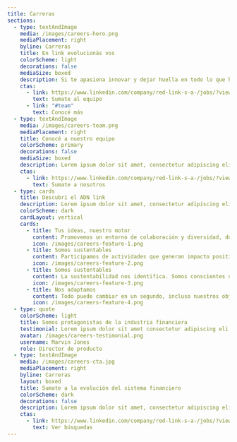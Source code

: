 ```yaml
---
title: Carreras
sections:
  - type: textAndImage
    media: /images/careers-hero.png
    mediaPlacement: right
    byline: Carreras
    title: En link evolucionás vos
    colorScheme: light
    decorations: false
    mediaSize: boxed
    description: Si te apasiona innovar y dejar huella en todo lo que hacés, este es tu lugar. Sumate a un equipo en evolución.
    ctas:
      - link: https://www.linkedin.com/company/red-link-s-a-/jobs/?viewAsMember=true
        text: Sumate al equipo
      - link: "#team"
        text: Conocé más
  - type: textAndImage
    media: /images/careers-team.png
    mediaPlacement: right
    title: Conocé a nuestro equipo
    colorScheme: primary
    decorations: false
    mediaSize: boxed
    description: Lorem ipsum dolor sit amet, consectetur adipiscing elit. Duis enim leo, ornare ut aliquet et, euismod bibendum ex. In volutpat sollicitudin purus quis consectetur.
    ctas:
      - link: https://www.linkedin.com/company/red-link-s-a-/jobs/?viewAsMember=true
        text: Sumate a nosotros
  - type: cards
    title: Descubrí el ADN link
    description: Lorem ipsum dolor sit amet, consectetur adipiscing elit. Duis enim leo, ornare ut aliquet et, euismod bibendum ex. In volutpat sollicitudin purus quis consectetur.
    colorScheme: dark
    cardLayout: vertical
    cards:
      - title: Tus ideas, nuestro motor
        content: Promovemos un entorno de colaboración y diversidad, donde diferentes puntos de vista impulsan y enriquecen cada proyecto.
        icon: /images/careers-feature-1.png
      - title: Somos sustentables
        content: Participamos de actividades que generan impacto positivo en la comunidad y medio ambiente. Fomentamos la inclusión financiera con impacto social, proyectos sustentables y educativos.
        icon: /images/careers-feature-2.png
      - title: Somos sustentables
        content: La sustentabilidad nos identifica. Somos conscientes de que cada acción tiene un impacto. Por eso nos capacitamos y ponemos manos a la obra para cuidar nuestro entorno.
        icon: /images/careers-feature-3.png
      - title: Nos adaptamos
        content: Todo puede cambiar en un segundo, incluso nuestros objetivos.  Encaramos cada proyecto con  velocidad y flexibilidad. Nos desafiamos y nos mantenemos a la altura de las demandas del mercado.
        icon: /images/careers-feature-4.png
  - type: quote
    colorScheme: light
    title: Somos protagonistas de la industria financiera
    testimonial: Lorem ipsum dolor sit amet consectetur adipiscing eli mattis sit phasellus mollis sit aliquam sit nullam. Lorem ipsum dolor sit amet consectetur adipiscing eli mattis sit phasellus mollis sit aliquam sit nullam.
    avatar: /images/careers-testimonial.png
    username: Marvin Jones
    role: Director de producto
  - type: textAndImage
    media: /images/careers-cta.jpg
    mediaPlacement: right
    byline: Carreras
    layout: boxed
    title: Sumate a la evolución del sistema financiero
    colorScheme: dark
    decorations: false
    description: Lorem ipsum dolor sit amet, consectetur adipiscing elit. Duis enim leo, ornare ut aliquet et, euismod bibendum ex. In volutpat sollicitudin purus quis consectetur.
    ctas:
      - link: https://www.linkedin.com/company/red-link-s-a-/jobs/?viewAsMember=true
        text: Ver búsquedas
---
```

